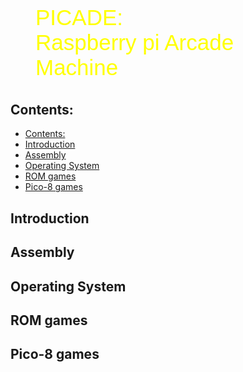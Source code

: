 <figure class="gpi">
<link href="https://fonts.cdnfonts.com/css/major-mono-display-2" rel="stylesheet">
                
  <figcaption>PICADE:<br>Raspberry pi Arcade Machine</figcaption>
  <style>
    @import url('https://fonts.cdnfonts.com/css/major-mono-display-2');
    .gpi {
      font-family:  'Major Mono Display', sans-serif;                                   
      font-size: 35px;
      color: yellow;
    }
  </style>
</figure>

## Contents:
- [Contents:](#contents)
- [Introduction](#introduction)
- [Assembly](#assembly)
- [Operating System](#operating-system)
- [ROM games](#rom-games)
- [Pico-8 games](#pico-8-games)

## Introduction

## Assembly
## Operating System
## ROM games
## Pico-8 games
